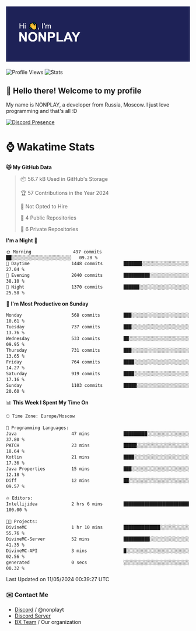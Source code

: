 ![Discord Presence](./header.png)
<br></br>
![Profile Views](https://komarev.com/ghpvc/?username=NONPLAYT&color=blue&style=for-the-badge)
![Stats](https://img.shields.io/badge/0%25-OPTIMIZED-orange?style=for-the-badge)


## :wave: Hello there! Welcome to my profile

My name is NONPLAY, a developer from Russia, Moscow. I just love programming and that's all :D

[![Discord Presence](https://lanyard.cnrad.dev/api/597087584090587177?showDisplayName=true)](https://discord.com/users/597087584090587177) 

# ⌚ Wakatime Stats

<!--START_SECTION:waka-->
**🐱 My GitHub Data** 

> 📦 56.7 kB Used in GitHub's Storage 
 > 
> 🏆 57 Contributions in the Year 2024
 > 
> 🚫 Not Opted to Hire
 > 
> 📜 4 Public Repositories 
 > 
> 🔑 6 Private Repositories 
 > 
**I'm a Night 🦉** 

```text
🌞 Morning                497 commits         ██░░░░░░░░░░░░░░░░░░░░░░░   09.28 % 
🌆 Daytime                1448 commits        ███████░░░░░░░░░░░░░░░░░░   27.04 % 
🌃 Evening                2040 commits        ██████████░░░░░░░░░░░░░░░   38.10 % 
🌙 Night                  1370 commits        ██████░░░░░░░░░░░░░░░░░░░   25.58 % 
```
📅 **I'm Most Productive on Sunday** 

```text
Monday                   568 commits         ███░░░░░░░░░░░░░░░░░░░░░░   10.61 % 
Tuesday                  737 commits         ███░░░░░░░░░░░░░░░░░░░░░░   13.76 % 
Wednesday                533 commits         ██░░░░░░░░░░░░░░░░░░░░░░░   09.95 % 
Thursday                 731 commits         ███░░░░░░░░░░░░░░░░░░░░░░   13.65 % 
Friday                   764 commits         ████░░░░░░░░░░░░░░░░░░░░░   14.27 % 
Saturday                 919 commits         ████░░░░░░░░░░░░░░░░░░░░░   17.16 % 
Sunday                   1103 commits        █████░░░░░░░░░░░░░░░░░░░░   20.60 % 
```


📊 **This Week I Spent My Time On** 

```text
🕑︎ Time Zone: Europe/Moscow

💬 Programming Languages: 
Java                     47 mins             █████████░░░░░░░░░░░░░░░░   37.80 % 
PATCH                    23 mins             █████░░░░░░░░░░░░░░░░░░░░   18.64 % 
Kotlin                   21 mins             ████░░░░░░░░░░░░░░░░░░░░░   17.36 % 
Java Properties          15 mins             ███░░░░░░░░░░░░░░░░░░░░░░   12.18 % 
Diff                     12 mins             ██░░░░░░░░░░░░░░░░░░░░░░░   09.57 % 

🔥 Editors: 
Intellijidea             2 hrs 6 mins        █████████████████████████   100.00 % 

🐱‍💻 Projects: 
DivineMC                 1 hr 10 mins        ██████████████░░░░░░░░░░░   55.76 % 
DivineMC-Server          52 mins             ██████████░░░░░░░░░░░░░░░   41.35 % 
DivineMC-API             3 mins              █░░░░░░░░░░░░░░░░░░░░░░░░   02.56 % 
generated                0 secs              ░░░░░░░░░░░░░░░░░░░░░░░░░   00.32 % 
```


 Last Updated on 11/05/2024 00:39:27 UTC
<!--END_SECTION:waka-->

### ✉️ Contact Me

- [Discord](https://discord.com/users/597087584090587177) / @nonplayt
- [Discord Server](https://discord.gg/p7cxhw7E2M)
- [BX Team](https://github.com/BX-Team) / Our organization
